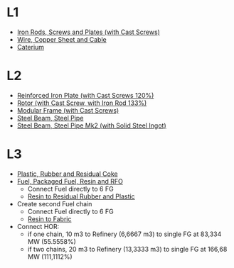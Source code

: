 # L1

* [Iron Rods, Screws and Plates (with Cast Screws)](https://satisfactory-calculator.com/en/production-planner/index/index/json/%7B%22Desc_IronRod_C%22%3A%2215%22%2C%22Desc_IronScrew_C%22%3A%2250%22%2C%22Desc_IronPlate_C%22%3A%2220%22%2C%22oreExtraction%22%3A%22Build_MinerMk1_C%3Bimpure%22%2C%22altRecipes%22%3A%5B%22Recipe_Alternate_Screw_C%22%5D%7D)
* [Wire, Copper Sheet and Cable](https://satisfactory-calculator.com/en/production-planner/index/index/json/%7B%22Desc_Wire_C%22%3A%2214%22%2C%22Desc_Cable_C%22%3A%228%22%2C%22Desc_CopperSheet_C%22%3A%227%22%2C%22oreExtraction%22%3A%22Build_MinerMk1_C%3Bimpure%22%7D)
* [Caterium](https://satisfactory-calculator.com/en/production-planner/index/index/json/%7B%22Desc_HighSpeedWire_C%22%3A%22180%22%2C%22maxBeltSpeed%22%3A%22120%22%2C%22oreExtraction%22%3A%22Build_MinerMk1_C%3Bpure%22%7D)

# L2 

* [Reinforced Iron Plate (with Cast Screws 120%)](https://satisfactory-calculator.com/en/production-planner/index/index/json/%7B%22Desc_IronPlateReinforced_C%22%3A%225%22%2C%22maxBeltSpeed%22%3A%22120%22%2C%22oreExtraction%22%3A%22Build_MinerMk1_C%3Bimpure%22%2C%22altRecipes%22%3A%5B%22Recipe_Alternate_Screw_C%22%5D%7D)
* [Rotor (with Cast Screw, with Iron Rod 133%)](https://satisfactory-calculator.com/en/production-planner/index/index/json/%7B%22Desc_Rotor_C%22%3A%224%22%2C%22maxBeltSpeed%22%3A%22120%22%2C%22oreExtraction%22%3A%22Build_MinerMk1_C%3Bnormal%22%2C%22altRecipes%22%3A%5B%22Recipe_Alternate_Screw_C%22%5D%7D)
* [Modular Frame (with Cast Screws)](https://satisfactory-calculator.com/en/production-planner/index/index/json/%7B%22Desc_ModularFrame_C%22%3A%222%22%2C%22oreExtraction%22%3A%22Build_MinerMk1_C%3Bimpure%22%2C%22altRecipes%22%3A%5B%22Recipe_Alternate_Screw_C%22%5D%7D)
* [Steel Beam, Steel Pipe](https://satisfactory-calculator.com/en/production-planner/index/index/json/%7B%22Desc_SteelPipe_C%22%3A%2220%22%2C%22Desc_SteelPlate_C%22%3A%227.5%22%2C%22maxBeltSpeed%22%3A%22120%22%2C%22oreExtraction%22%3A%22Build_MinerMk1_C%3Bnormal%22%2C%22altRecipes%22%3A%5B%22Recipe_Alternate_Screw_C%22%5D%7D)
* [Steel Beam, Steel Pipe Mk2 (with Solid Steel Ingot)](https://satisfactory-calculator.com/en/production-planner/index/index/json/%7B%22Desc_SteelPipe_C%22%3A%2220%22%2C%22Desc_SteelPlate_C%22%3A%2215%22%2C%22maxBeltSpeed%22%3A%22120%22%2C%22oreExtraction%22%3A%22Build_MinerMk1_C%3Bnormal%22%2C%22altRecipes%22%3A%5B%22Recipe_Alternate_IngotSteel_1_C%22%5D%7D)

# L3

* [Plastic, Rubber and Residual Coke](https://satisfactory-calculator.com/en/production-planner/index/index/json/%7B%22Desc_Plastic_C%22%3A%2240%22%2C%22Desc_Rubber_C%22%3A%2240%22%2C%22maxBeltSpeed%22%3A%22120%22%2C%22oreExtraction%22%3A%22Build_MinerMk1_C%3Bimpure%22%2C%22oilExtraction%22%3A%22Build_OilPump_C%3Bimpure%22%7D)
* [Fuel, Packaged Fuel, Resin and RFO](https://satisfactory-calculator.com/en/production-planner/index/index/json/%7B%22Desc_LiquidFuel_C%22%3A%2272%22%2C%22Desc_Fuel_C%22%3A%2240%22%2C%22oilExtraction%22%3A%22Build_OilPump_C%3Bpure%22%7D)
    * Connect Fuel directly to 6 FG
    * [Resin to Residual Rubber and Plastic](https://satisfactory-calculator.com/en/production-planner/index/index/json/%7B%22Desc_Plastic_C%22%3A%2216%22%2C%22Desc_Rubber_C%22%3A%2218%22%2C%22input%22%3A%7B%22Desc_PolymerResin_C%22%3A%2284%22%7D%2C%22oilExtraction%22%3A%22Build_OilPump_C%3Bpure%22%2C%22altRecipes%22%3A%5B%22Recipe_ResidualPlastic_C%22%2C%22Recipe_ResidualRubber_C%22%5D%7D)
* Create second Fuel chain
    *  Connect Fuel directly to 6 FG
    * [Resin to Fabric](https://satisfactory-calculator.com/en/production-planner/index/index/json/%7B%22Desc_Fabric_C%22%3A%225%22%2C%22input%22%3A%7B%22Desc_PolymerResin_C%22%3A%2284%22%7D%2C%22oilExtraction%22%3A%22Build_OilPump_C%3Bpure%22%2C%22altRecipes%22%3A%5B%22Recipe_Alternate_PolyesterFabric_C%22%5D%7D)
 * Connect HOR:
    * if one chain, 10 m3 to Refinery (6,6667 m3) to single FG at 83,334 MW (55.5558%)
    * if two chains, 20 m3 to Refinery (13,3333 m3) to single FG at 166,68 MW (111,1112%)
